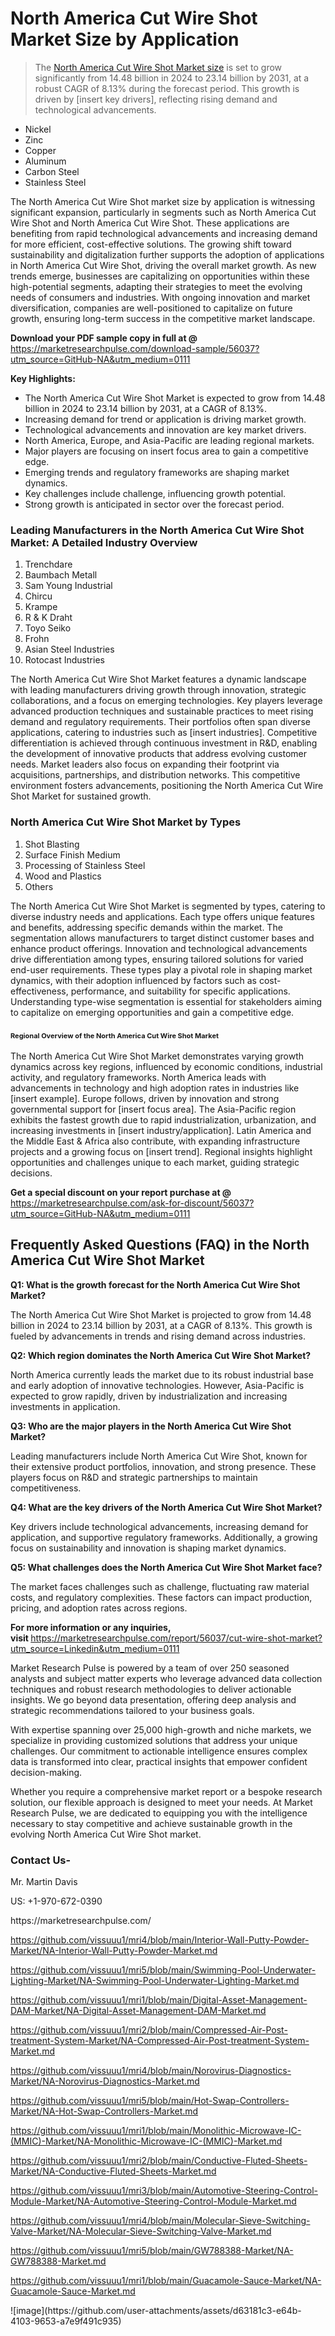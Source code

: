 <h1>North America Cut Wire Shot Market&nbsp;Size by Application</h1><blockquote><p>The <a href="https://marketresearchpulse.com/download-sample/56037?utm_source=GitHub-NA&amp;utm_medium=0111">North America Cut Wire Shot Market size</a> is set to grow significantly from 14.48 billion in 2024 to 23.14 billion by 2031, at a robust CAGR of 8.13% during the forecast period. This growth is driven by [insert key drivers], reflecting rising demand and technological advancements.</p></blockquote><ul><li>Nickel<li> Zinc<li> Copper<li> Aluminum<li> Carbon Steel<li> Stainless Steel</li></ul><p>The North America Cut Wire Shot market size by application is witnessing significant expansion, particularly in segments such as North America Cut Wire Shot and North America Cut Wire Shot. These applications are benefiting from rapid technological advancements and increasing demand for more efficient, cost-effective solutions. The growing shift toward sustainability and digitalization further supports the adoption of applications in North America Cut Wire Shot, driving the overall market growth. As new trends emerge, businesses are capitalizing on opportunities within these high-potential segments, adapting their strategies to meet the evolving needs of consumers and industries. With ongoing innovation and market diversification, companies are well-positioned to capitalize on future growth, ensuring long-term success in the competitive market landscape.</p><p><strong>Download your PDF sample copy in full at @ </strong><a href="https://marketresearchpulse.com/download-sample/56037?utm_source=GitHub-NA&amp;utm_medium=0111">https://marketresearchpulse.com/download-sample/56037?utm_source=GitHub-NA&amp;utm_medium=0111</a></p><p><strong>Key Highlights: </strong></p><ul><li>The North America Cut Wire Shot Market is expected to grow from 14.48 billion in 2024 to 23.14 billion by 2031, at a CAGR of 8.13%.</li><li>Increasing demand for trend or application is driving market growth.</li><li>Technological advancements and innovation are key market drivers.</li><li>North America, Europe, and Asia-Pacific are leading regional markets.</li><li>Major players are focusing on insert focus area to gain a competitive edge.</li><li>Emerging trends and regulatory frameworks are shaping market dynamics.</li><li>Key challenges include challenge, influencing growth potential.</li><li>Strong growth is anticipated in sector over the forecast period.</li></ul><h3>Leading Manufacturers in the North America Cut Wire Shot Market: A Detailed Industry Overview</h3><ol><li>Trenchdare</li><li>Baumbach Metall</li><li>Sam Young Industrial</li><li>Chircu</li><li>Krampe</li><li>R & K Draht</li><li>Toyo Seiko</li><li>Frohn</li><li>Asian Steel Industries</li><li>Rotocast Industries</li></ol><div class="flex max-w-full flex-col flex-grow"><div class="min-h-8 text-message flex w-full flex-col items-end gap-2 whitespace-normal break-words [.text-message+&amp;]:mt-5" dir="auto" data-message-author-role="assistant" data-message-id="fd8432e4-4910-450d-b182-61b7bfb0a01f" data-message-model-slug="gpt-4o"><div class="flex w-full flex-col gap-1 empty:hidden first:pt-[3px]"><div class="markdown prose w-full break-words dark:prose-invert light"><p>The North America Cut Wire Shot Market features a dynamic landscape with leading manufacturers driving growth through innovation, strategic collaborations, and a focus on emerging technologies. Key players leverage advanced production techniques and sustainable practices to meet rising demand and regulatory requirements. Their portfolios often span diverse applications, catering to industries such as [insert industries]. Competitive differentiation is achieved through continuous investment in R&amp;D, enabling the development of innovative products that address evolving customer needs. Market leaders also focus on expanding their footprint via acquisitions, partnerships, and distribution networks. This competitive environment fosters advancements, positioning the North America Cut Wire Shot Market for sustained growth.</p></div></div></div></div><h3>North America Cut Wire Shot Market by Types</h3><ol><li>Shot Blasting<li> Surface Finish Medium<li> Processing of Stainless Steel<li> Wood and Plastics<li> Others</li></ol><div class="flex max-w-full flex-col flex-grow"><div class="min-h-8 text-message flex w-full flex-col items-end gap-2 whitespace-normal break-words [.text-message+&amp;]:mt-5" dir="auto" data-message-author-role="assistant" data-message-id="084470be-0bb7-4664-bddf-5156b4f41249" data-message-model-slug="gpt-4o-mini"><div class="flex w-full flex-col gap-1 empty:hidden first:pt-[3px]"><div class="markdown prose w-full break-words dark:prose-invert light"><p>The North America Cut Wire Shot Market is segmented by types, catering to diverse industry needs and applications. Each type offers unique features and benefits, addressing specific demands within the market. The segmentation allows manufacturers to target distinct customer bases and enhance product offerings. Innovation and technological advancements drive differentiation among types, ensuring tailored solutions for varied end-user requirements. These types play a pivotal role in shaping market dynamics, with their adoption influenced by factors such as cost-effectiveness, performance, and suitability for specific applications. Understanding type-wise segmentation is essential for stakeholders aiming to capitalize on emerging opportunities and gain a competitive edge.</p></div></div></div></div><h3><span style="font-size: 11px;">Regional Overview of the North America Cut Wire Shot Market</span></h3><div class="flex max-w-full flex-col flex-grow"><div class="min-h-8 text-message flex w-full flex-col items-end gap-2 whitespace-normal break-words [.text-message+&amp;]:mt-5" dir="auto" data-message-author-role="assistant" data-message-id="e9038762-ce64-4e30-91c9-9bd413514231" data-message-model-slug="gpt-4o-mini"><div class="flex w-full flex-col gap-1 empty:hidden first:pt-[3px]"><div class="markdown prose w-full break-words dark:prose-invert light"><p>The North America Cut Wire Shot Market demonstrates varying growth dynamics across key regions, influenced by economic conditions, industrial activity, and regulatory frameworks. North America leads with advancements in technology and high adoption rates in industries like [insert example]. Europe follows, driven by innovation and strong governmental support for [insert focus area]. The Asia-Pacific region exhibits the fastest growth due to rapid industrialization, urbanization, and increasing investments in [insert industry/application]. Latin America and the Middle East &amp; Africa also contribute, with expanding infrastructure projects and a growing focus on [insert trend]. Regional insights highlight opportunities and challenges unique to each market, guiding strategic decisions.</p></div></div></div></div><p><strong>Get a special discount on your report purchase at @ </strong><a href="https://marketresearchpulse.com/ask-for-discount/56037?utm_source=GitHub-NA&amp;utm_medium=0111">https://marketresearchpulse.com/ask-for-discount/56037?utm_source=GitHub-NA&amp;utm_medium=0111</a></p><h2>Frequently Asked Questions (FAQ) in the North America Cut Wire Shot Market</h2><p><strong>Q1: What is the growth forecast for the North America Cut Wire Shot Market?</strong></p><p>The North America Cut Wire Shot Market is projected to grow from 14.48 billion in 2024 to 23.14 billion by 2031, at a CAGR of 8.13%. This growth is fueled by advancements in trends and rising demand across industries.</p><p><strong>Q2: Which region dominates the North America Cut Wire Shot Market?</strong></p><p>North America currently leads the market due to its robust industrial base and early adoption of innovative technologies. However, Asia-Pacific is expected to grow rapidly, driven by industrialization and increasing investments in application.</p><p><strong>Q3: Who are the major players in the North America Cut Wire Shot Market?</strong></p><p>Leading manufacturers include North America Cut Wire Shot, known for their extensive product portfolios, innovation, and strong presence. These players focus on R&amp;D and strategic partnerships to maintain competitiveness.</p><p><strong>Q4: What are the key drivers of the North America Cut Wire Shot Market?</strong></p><p>Key drivers include technological advancements, increasing demand for application, and supportive regulatory frameworks. Additionally, a growing focus on sustainability and innovation is shaping market dynamics.</p><p><strong>Q5: What challenges does the North America Cut Wire Shot Market face?</strong></p><p>The market faces challenges such as challenge, fluctuating raw material costs, and regulatory complexities. These factors can impact production, pricing, and adoption rates across regions.</p><p><strong>For more information or any inquiries, visit&nbsp;</strong><a href="https://marketresearchpulse.com/report/56037/cut-wire-shot-market?utm_source=Linkedin&utm_medium=0111">https://marketresearchpulse.com/report/56037/cut-wire-shot-market?utm_source=Linkedin&utm_medium=0111</a></p><p>Market Research Pulse is powered by a team of over 250 seasoned analysts and subject matter experts who leverage advanced data collection techniques and robust research methodologies to deliver actionable insights. We go beyond data presentation, offering deep analysis and strategic recommendations tailored to your business goals.</p><p>With expertise spanning over 25,000 high-growth and niche markets, we specialize in providing customized solutions that address your unique challenges. Our commitment to actionable intelligence ensures complex data is transformed into clear, practical insights that empower confident decision-making.</p><p>Whether you require a comprehensive market report or a bespoke research solution, our flexible approach is designed to meet your needs. At Market Research Pulse, we are dedicated to equipping you with the intelligence necessary to stay competitive and achieve sustainable growth in the evolving North America Cut Wire Shot market.</p><h3><strong>Contact Us-</strong></h3><p>Mr. Martin Davis</p><p>US: +1-970-672-0390</p><p>https://marketresearchpulse.com/</p><p><a href="https://github.com/vissuuu1/mri4/blob/main/Interior-Wall-Putty-Powder-Market/NA-Interior-Wall-Putty-Powder-Market.md">https://github.com/vissuuu1/mri4/blob/main/Interior-Wall-Putty-Powder-Market/NA-Interior-Wall-Putty-Powder-Market.md</a></p><p><a href="https://github.com/vissuuu1/mri5/blob/main/Swimming-Pool-Underwater-Lighting-Market/NA-Swimming-Pool-Underwater-Lighting-Market.md">https://github.com/vissuuu1/mri5/blob/main/Swimming-Pool-Underwater-Lighting-Market/NA-Swimming-Pool-Underwater-Lighting-Market.md</a></p><p><a href="https://github.com/vissuuu1/mri1/blob/main/Digital-Asset-Management-DAM-Market/NA-Digital-Asset-Management-DAM-Market.md">https://github.com/vissuuu1/mri1/blob/main/Digital-Asset-Management-DAM-Market/NA-Digital-Asset-Management-DAM-Market.md</a></p><p><a href="https://github.com/vissuuu1/mri2/blob/main/Compressed-Air-Post-treatment-System-Market/NA-Compressed-Air-Post-treatment-System-Market.md">https://github.com/vissuuu1/mri2/blob/main/Compressed-Air-Post-treatment-System-Market/NA-Compressed-Air-Post-treatment-System-Market.md</a></p><p><a href="https://github.com/vissuuu1/mri4/blob/main/Norovirus-Diagnostics-Market/NA-Norovirus-Diagnostics-Market.md">https://github.com/vissuuu1/mri4/blob/main/Norovirus-Diagnostics-Market/NA-Norovirus-Diagnostics-Market.md</a></p><p><a href="https://github.com/vissuuu1/mri5/blob/main/Hot-Swap-Controllers-Market/NA-Hot-Swap-Controllers-Market.md">https://github.com/vissuuu1/mri5/blob/main/Hot-Swap-Controllers-Market/NA-Hot-Swap-Controllers-Market.md</a></p><p><a href="https://github.com/vissuuu1/mri1/blob/main/Monolithic-Microwave-IC-(MMIC)-Market/NA-Monolithic-Microwave-IC-(MMIC)-Market.md">https://github.com/vissuuu1/mri1/blob/main/Monolithic-Microwave-IC-(MMIC)-Market/NA-Monolithic-Microwave-IC-(MMIC)-Market.md</a></p><p><a href="https://github.com/vissuuu1/mri2/blob/main/Conductive-Fluted-Sheets-Market/NA-Conductive-Fluted-Sheets-Market.md">https://github.com/vissuuu1/mri2/blob/main/Conductive-Fluted-Sheets-Market/NA-Conductive-Fluted-Sheets-Market.md</a></p><p><a href="https://github.com/vissuuu1/mri3/blob/main/Automotive-Steering-Control-Module-Market/NA-Automotive-Steering-Control-Module-Market.md">https://github.com/vissuuu1/mri3/blob/main/Automotive-Steering-Control-Module-Market/NA-Automotive-Steering-Control-Module-Market.md</a></p><p><a href="https://github.com/vissuuu1/mri4/blob/main/Molecular-Sieve-Switching-Valve-Market/NA-Molecular-Sieve-Switching-Valve-Market.md">https://github.com/vissuuu1/mri4/blob/main/Molecular-Sieve-Switching-Valve-Market/NA-Molecular-Sieve-Switching-Valve-Market.md</a></p><p><a href="https://github.com/vissuuu1/mri5/blob/main/GW788388-Market/NA-GW788388-Market.md">https://github.com/vissuuu1/mri5/blob/main/GW788388-Market/NA-GW788388-Market.md</a></p><p><a href="https://github.com/vissuuu1/mri1/blob/main/Guacamole-Sauce-Market/NA-Guacamole-Sauce-Market.md">https://github.com/vissuuu1/mri1/blob/main/Guacamole-Sauce-Market/NA-Guacamole-Sauce-Market.md</a></p>
![image](https://github.com/user-attachments/assets/d63181c3-e64b-4103-9653-a7e9f491c935)
